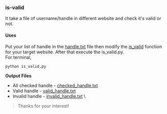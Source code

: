 ### is-valid
It take a file of username/handle in different website and check it's valid or not.

#### Uses
Put your list of handle in the [handle.txt](data/handle.txt) file then modify the [is_valid](https://github.com/Saikat-S/is-valid/blob/ebeafeb7addbc0396e98ab641264b7f52dfa1d11/is_valid.py#L3) function for your target website. After that execute the is_valid.py.\
For terminal,
```bash
python is_valid.py
```
**Output Files**
* All checked handle - [checked_handle.txt](data/checked_handle.txt)
* Valid handle - [valid_handle.txt](data/valid_handle.txt)
* Invalid handle - [invalid_handle.txt](data/invalid_handle.txt)
\

> Thanks for your interest!
